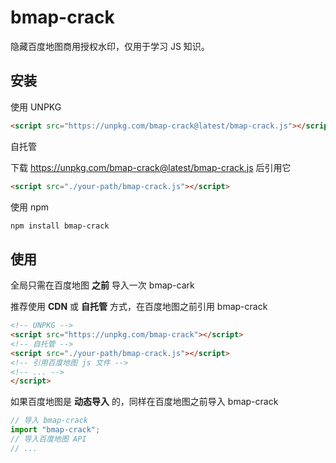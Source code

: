# bmap-crack

隐藏百度地图商用授权水印，仅用于学习 JS 知识。

## 安装

使用 UNPKG

```html
<script src="https://unpkg.com/bmap-crack@latest/bmap-crack.js"></script>
```

自托管

下载 <https://unpkg.com/bmap-crack@latest/bmap-crack.js> 后引用它

```html
<script src="./your-path/bmap-crack.js"></script>
```

使用 npm

```bash
npm install bmap-crack
```

## 使用

全局只需在百度地图 **之前** 导入一次 bmap-cark

推荐使用 **CDN** 或 **自托管** 方式，在百度地图之前引用 bmap-crack

```html
<!-- UNPKG -->
<script src="https://unpkg.com/bmap-crack"></script>
<!-- 自托管 -->
<script src="./your-path/bmap-crack.js"></script>
<!-- 引用百度地图 js 文件 -->
<!-- ... -->
</script>
```

如果百度地图是 **动态导入** 的，同样在百度地图之前导入 bmap-crack

```js
// 导入 bmap-crack
import "bmap-crack";
// 导入百度地图 API
// ...
```
